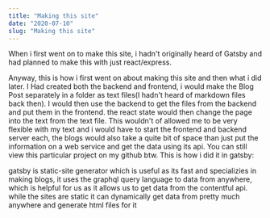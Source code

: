 ```yaml
---
title: "Making this site"
date: "2020-07-10"
slug: "Making this site"
---
```


When i first went on to make this site, i hadn't originally heard of Gatsby and had planned to make this with just react/express.

Anyway, this is how i first went on about making this site and then what i did later. I Had created both the backend and frontend, i would make the Blog Post separately in a folder as text files(I hadn't heard of markdown files back then). I would then use the backend to get the files from the backend and put them in the frontend. the react state would then change the page into the text from the text file.
This wouldn't of allowed me to be very flexible with my text and i would have to start the frontend and backend server each, the blogs would also take a quite bit of space than just put the information on a web service and get the data using its api. You can still view this particular project on my github btw.
This is how i did it in gatsby:

gatsby is static-site generator which is useful as its fast and specializies in making blogs, it uses the graphql query language to data from anywhere, which is helpful for us as it allows us to get data from the contentful api. while the sites are static it can dynamically get data from pretty much anywhere and generate html files for it

